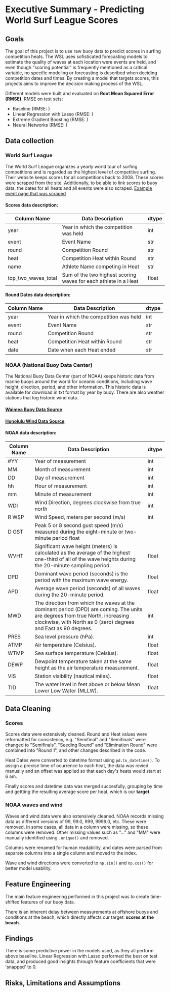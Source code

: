 # Executive Summary - Predicting World Surf League Scores
## Goals
The goal of this project is to use raw buoy data to predict scores in surfing competition heats. The WSL uses sofisticated forecasting models to estimate the quality of waves at each location were events are held, and even though "scoring potential" is frequently mentioned as a critical variable, no specific modeling or forecasting is described when deciding competition dates and times. By creating a model that targets scores, this projects aims to improve the decision making process of the WSL.

Different models were built and evaluated on **Root Mean Squared Error (RMSE)**. RMSE on test sets:
- Baseline (RMSE: )
- Linear Regression with Lasso (RMSE: )
- Extreme Gradient Boosting (RMSE: )
- Neural Networks (RMSE: )

## Data collection
### World Surf League
The World Surf League organizes a yearly world tour of surfing competitions and is regarded as the highest level of competitive surfing. Their website keeps scores for all competitions back to 2008. These scores were scraped from the site. Additionally, to be able to link scores to buoy data, the dates for all heats and all events were also scraped. [Example event page that was scraped](https://www.worldsurfleague.com/events/2008/mct/75/billabong-pipeline-masters)

#### Scores data description:
| Column Name | Data Description | dtype |
|---|---|---|
| year | Year in which the competition was held | int |
| event | Event Name | str |
| round | Competition Round | str |
| heat | Competition Heat within Round | str |
| name | Athlete Name competing in Heat | str |
| top_two_waves_total | Sum of the two highest scoring waves for each athlete in a Heat | float |

#### Round Dates data description:
| Column Name | Data Description | dtype |
|---|---|---|
| year | Year in which the competition was held | int |
| event | Event Name | str |
| round | Competition Round | str |
| heat | Competition Heat within Round | str |
| date | Date when each Heat ended | str |


### NOAA (National Buoy Data Center)
The National Buoy Data Center (part of NOAA) keeps historic data from marine buoys around the world for oceanic conditions, including wave height, direction, period, and other information. This historic data is available for download in txt format by year by buoy. There are also weather stations that log historic wind data.

#### [Waimea Buoy Data Source](https://www.ndbc.noaa.gov/station_page.php?station=51201)

#### [Honolulu Wind Data Source](https://www.ndbc.noaa.gov/station_page.php?station=oouh1)

#### NOAA data description:
| Column Name | Data Description | dtype |
|---|---|---|
| #YY | Year of measurement | int |
| MM | Month of measurement | int |
| DD | Day of measurement | int |
| hh | Hour of measurement | int |
| mm | Minute of measurement | int |
| WDI | Wind Direction, degrees clockwise from true north | int |
| R WSP | Wind Speed, meters per second (m/s) | int |
| D GST | Peak 5 or 8 second gust speed (m/s) measured during the eight-minute or two-minute period  float |
| WVHT | Significant wave height (meters) is calculated as the average of the highest one-third of all of the wave heights during the 20-minute sampling period. | float |
| DPD | Dominant wave period (seconds) is the period with the maximum wave energy. | float |
| APD | Average wave period (seconds) of all waves during the 20-minute period. | float |
| MWD | The direction from which the waves at the dominant period (DPD) are coming. The units are degrees from true North, increasing clockwise, with North as 0 (zero) degrees and East as 90 degrees. | int |
| PRES | Sea level pressure (hPa). | int |
| ATMP | Air temperature (Celsius).| float |
| WTMP | Sea surface temperature (Celsius). | float |
| DEWP | Dewpoint temperature taken at the same height as the air temperature measurement. | float |
| VIS | Station visibility (nautical miles). | float |
| TID | The water level in feet above or below Mean Lower Low Water (MLLW). | float |

## Data Cleaning
### Scores

Scores data were extensively cleaned. Round and Heat values were reformatted for consistency, e.g. "Semifinal" and "Semifinals" were changed to "Semifinals", "Seeding Round" and "Elimination Round" were combined into "Round 1", and other changes described in the code.

Heat Dates were converted to datetime format using `pd.to_datetime()`. To assign a precise time of ocurrence to each heat, the data was revied manually and an offset was applied so that each day's heats would start at 6 am.

Finally scores and datetime data was merged succesfully, grouping by time and gettting the resulting average score per heat, which is our **target**.

### NOAA waves and wind

Waves and wind data were also extensively cleaned. NOAA records missing data as different versions of 99, 99.0, 999, 9999.0, etc. These were removed. In some cases, all data in a column were missing, so these columns were removed. Other missing values such as "..." and "MM" were manually identified using `.unique()` and removed.

Columns were renamed for human readability, and dates were parsed from separate columns into a single column and moved to the index.

Wave and wind directions were converted to `np.sin()` and `np.cos()` for better model usability.

## Feature Engineering
The main feature engineering performed in this project was to create time-shifted features of our buoy data.

There is an inherent delay between measurements at offshore buoys and conditions at the beach, which directly affects our target: **scores at the beach**.

## Findings
There is some predictive power in the models used, as they all perform above baseline. Linear Regression with Lasso performed the best on test data, and produced good insights through feature coefficients that were 'snapped' to 0.

## Risks, Limitations and Assumptions
